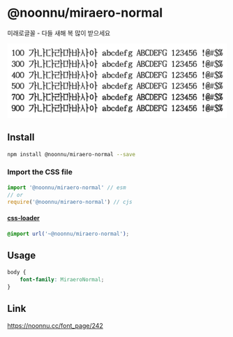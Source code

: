 # @noonnu/miraero-normal

미래로글꼴 - 다들 새해 복 많이 받으세요

![example](./example.png)

## Install

```bash
npm install @noonnu/miraero-normal --save
```

### Import the CSS file

```js
import '@noonnu/miraero-normal' // esm
// or
require('@noonnu/miraero-normal') // cjs
```

#### [css-loader](https://github.com/webpack-contrib/css-loader)

```css
@import url('~@noonnu/miraero-normal');
```

## Usage

```css
body {
    font-family: MiraeroNormal;
}
```

## Link

https://noonnu.cc/font_page/242
